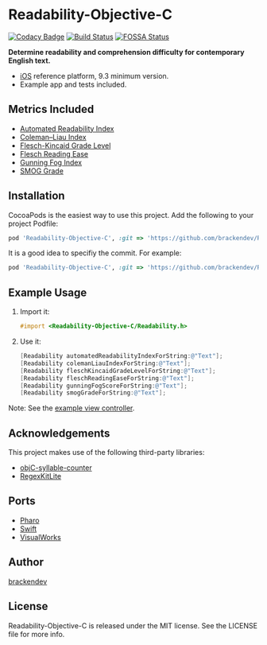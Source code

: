 Readability-Objective-C
=======================
[![Codacy Badge](https://api.codacy.com/project/badge/Grade/d9b21f69a0c54ee08897e745e6285443)](https://www.codacy.com/app/brackendev/Readability-Objective-C?utm_source=github.com&amp;utm_medium=referral&amp;utm_content=brackendev/Readability-Objective-C&amp;utm_campaign=Badge_Grade)
[![Build Status](https://travis-ci.com/brackendev/Readability-Objective-C.svg?branch=master)](https://travis-ci.com/brackendev/Readability-Objective-C)
[![FOSSA Status](https://app.fossa.com/api/projects/git%2Bgithub.com%2Fbrackendev%2FReadability-Objective-C.svg?type=shield)](https://app.fossa.com/projects/git%2Bgithub.com%2Fbrackendev%2FReadability-Objective-C?ref=badge_shield)

**Determine readability and comprehension difficulty for contemporary English text.**

* [iOS](https://en.wikipedia.org/wiki/IOS) reference platform, 9.3 minimum version.
* Example app and tests included.

## Metrics Included

* [Automated Readability Index](http://en.wikipedia.org/wiki/Automated_Readability_Index)
* [Coleman–Liau Index](http://en.wikipedia.org/wiki/Coleman–Liau_index)
* [Flesch-Kincaid Grade Level](http://en.wikipedia.org/wiki/Flesch–Kincaid_readability_tests)
* [Flesch Reading Ease](http://en.wikipedia.org/wiki/Flesch–Kincaid_readability_tests)
* [Gunning Fog Index](http://en.wikipedia.org/wiki/Gunning_fog_index)
* [SMOG Grade](http://en.wikipedia.org/wiki/SMOG)

## Installation

CocoaPods is the easiest way to use this project. Add the following to your project Podfile:

````Ruby
pod 'Readability-Objective-C', :git => 'https://github.com/brackendev/Readability-Objective-C.git'
````

It is a good idea to specifiy the commit. For example:

```Ruby
pod 'Readability-Objective-C', :git => 'https://github.com/brackendev/Readability-Objective-C.git', commit => '47d2b475ba7f4b3169321d61df552dd2a912cee9'
```

## Example Usage

1. Import it:

    ```Objective-C
    #import <Readability-Objective-C/Readability.h>
    ```

2. Use it:
    
    ```Objective-C
    [Readability automatedReadabilityIndexForString:@"Text"];
    [Readability colemanLiauIndexForString:@"Text"];
    [Readability fleschKincaidGradeLevelForString:@"Text"];
    [Readability fleschReadingEaseForString:@"Text"];
    [Readability gunningFogScoreForString:@"Text"];
    [Readability smogGradeForString:@"Text"];
    ```
    
Note: See the [example view controller](https://github.com/brackendev/Readability-Objective-C/blob/master/Example/Readability-Objective-C/ReadabilityViewController.m).

## Acknowledgements

This project makes use of the following third-party libraries:

* [objC-syllable-counter](https://github.com/brackendev/objC-syllable-counter.git)
* [RegexKitLite](http://regexkit.sourceforge.net/RegexKitLite/)

## Ports

* [Pharo](http://brackendev.github.io/Readability-Pharo/)
* [Swift](http://brackendev.github.io/Readability-Swift/)
* [VisualWorks](https://brackendev.github.io/Readability-VisualWorks/)

## Author

[brackendev](https://www.github.com/brackendev)

## License

Readability-Objective-C is released under the MIT license. See the LICENSE file for more info.
